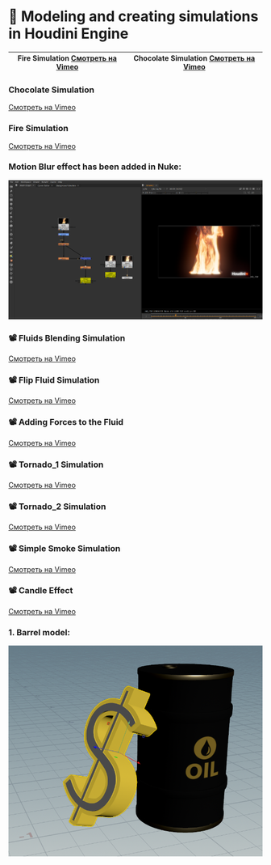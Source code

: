  # 🌟  Modeling and creating simulations in Houdini Engine

| Fire Simulation [Смотреть на Vimeo](https://vimeo.com/manage/videos/1036484069) | Chocolate Simulation [Смотреть на Vimeo](https://vimeo.com/manage/videos/1037379231) |
|:------------------------------------------------------------------------------------------------------:|:-----------------------------------------------------------------------------------------:|


 

 ### Chocolate Simulation                                                                                                  
[Смотреть на Vimeo](https://vimeo.com/manage/videos/1037379231)                                     

   ### Fire Simulation
[Смотреть на Vimeo](https://vimeo.com/manage/videos/1036484069)

 ### Motion Blur effect has been added in Nuke:
![7](https://github.com/Mirabird/Houdini_projects/blob/Pics/Fire.png)

   ### 📽 Fluids Blending Simulation
[Смотреть на Vimeo](https://vimeo.com/manage/videos/1036682315)

   ### 📽 Flip Fluid Simulation
[Смотреть на Vimeo](https://vimeo.com/manage/videos/1036681194)

   ### 📽 Adding Forces to the Fluid
[Смотреть на Vimeo](https://vimeo.com/manage/videos/1036718589)

   ### 📽 Tornado_1 Simulation
[Смотреть на Vimeo](https://vimeo.com/manage/videos/1035014969)

  ### 📽 Tornado_2 Simulation
[Смотреть на Vimeo](https://vimeo.com/manage/videos/1035014383)

 ### 📽 Simple Smoke Simulation
[Смотреть на Vimeo](https://vimeo.com/manage/videos/1034649055)

 ### 📽 Candle Effect
[Смотреть на Vimeo](https://vimeo.com/manage/videos/1034646587)

### 1. Barrel model:
![1](https://github.com/Mirabird/Houdini_projects/blob/Pics/Barrel.png)




